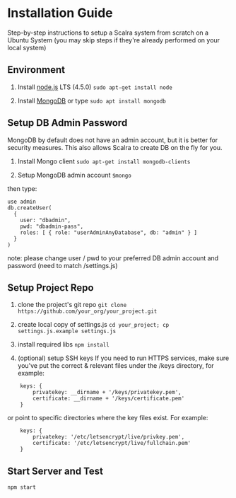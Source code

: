 # Installation Guide
Step-by-step instructions to setup a Scalra system from scratch on a Ubuntu System
(you may skip steps if they're already performed on your local system)
	
## Environment

1. Install [node.js](https://nodejs.org) LTS (4.5.0)
```sudo apt-get install node```

2. Install [MongoDB](https://docs.mongodb.com/manual/tutorial/install-mongodb-on-ubuntu/)
or type	```sudo apt install mongodb```
 
## Setup DB Admin Password
MongoDB by default does not have an admin account, but it is better for security measures.
This also allows Scalra to create DB on the fly for you.

1. Install Mongo client
```sudo apt-get install mongodb-clients```  

2. Setup MongoDB admin account 
`$mongo`

then type:
```
use admin
db.createUser(
  {
    user: "dbadmin",
    pwd: "dbadmin-pass",
    roles: [ { role: "userAdminAnyDatabase", db: "admin" } ]
  }
)
```

note: please change user / pwd to your preferred DB admin account and password (need to match /settings.js)


## Setup Project Repo

1. clone the project's git repo
```git clone https://github.com/your_org/your_project.git```

2. create local copy of settings.js
```cd your_project; cp settings.js.example settings.js```

3. install required libs
```npm install```

4. (optional) setup SSH keys
If you need to run HTTPS services, make sure you've put the correct & relevant files under the /keys directory, for example:
```
	keys: {
		privatekey: __dirname + '/keys/privatekey.pem',
		certificate: __dirname + '/keys/certificate.pem'
	}	
```	
or point to specific directories where the key files exist. For example:
	
```
	keys: {
		privatekey: '/etc/letsencrypt/live/privkey.pem',
		certificate: '/etc/letsencrypt/live/fullchain.pem'		
	}	
```			
	
## Start Server and Test

```npm start```

